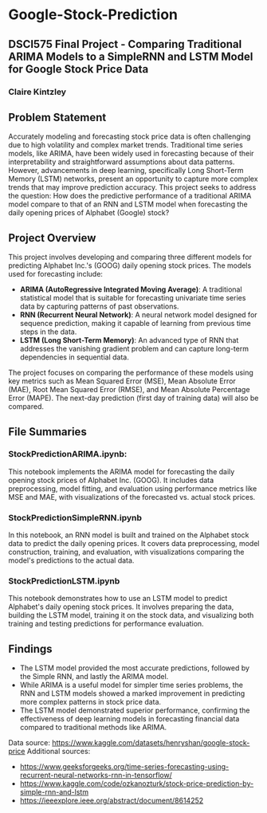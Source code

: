 # Google-Stock-Prediction
## DSCI575 Final Project - Comparing Traditional ARIMA Models to a SimpleRNN and LSTM Model for Google Stock Price Data
### Claire Kintzley

## Problem Statement
Accurately modeling and forecasting stock price data is often challenging due to high volatility and complex market trends. Traditional time series models, like ARIMA, have been widely used in forecasting because of their interpretability and straightforward assumptions about data patterns. However, advancements in deep learning, specifically Long Short-Term Memory (LSTM) networks, present an opportunity to capture more complex trends that may improve prediction accuracy. This project seeks to address the question: How does the predictive performance of a traditional ARIMA model compare to that of an RNN and LSTM model when forecasting the daily opening prices of Alphabet (Google) stock? 

## Project Overview
This project involves developing and comparing three different models for predicting Alphabet Inc.'s (GOOG) daily opening stock prices. The models used for forecasting include:

- **ARIMA (AutoRegressive Integrated Moving Average)**: A traditional statistical model that is suitable for forecasting univariate time series data by capturing patterns of past observations.
- **RNN (Recurrent Neural Network)**: A neural network model designed for sequence prediction, making it capable of learning from previous time steps in the data.
- **LSTM (Long Short-Term Memory)**: An advanced type of RNN that addresses the vanishing gradient problem and can capture long-term dependencies in sequential data.

The project focuses on comparing the performance of these models using key metrics such as Mean Squared Error (MSE), Mean Absolute Error (MAE), Root Mean Squared Error (RMSE), and Mean Absolute Percentage Error (MAPE). The next-day prediction (first day of training data) will also be compared.

## File Summaries

### StockPredictionARIMA.ipynb:
This notebook implements the ARIMA model for forecasting the daily opening stock prices of Alphabet Inc. (GOOG). It includes data preprocessing, model fitting, and evaluation using performance metrics like MSE and MAE, with visualizations of the forecasted vs. actual stock prices.

### StockPredictionSimpleRNN.ipynb
In this notebook, an RNN model is built and trained on the Alphabet stock data to predict the daily opening prices. It covers data preprocessing, model construction, training, and evaluation, with visualizations comparing the model's predictions to the actual data.

### StockPredictionLSTM.ipynb
This notebook demonstrates how to use an LSTM model to predict Alphabet's daily opening stock prices. It involves preparing the data, building the LSTM model, training it on the stock data, and visualizing both training and testing predictions for performance evaluation.

## Findings
- The LSTM model provided the most accurate predictions, followed by the Simple RNN, and lastly the ARIMA model.
- While ARIMA is a useful model for simpler time series problems, the RNN and LSTM models showed a marked improvement in predicting more complex patterns in stock price data.
- The LSTM model demonstrated superior performance, confirming the effectiveness of deep learning models in forecasting financial data compared to traditional methods like ARIMA.


Data source: https://www.kaggle.com/datasets/henryshan/google-stock-price
Additional sources:
- https://www.geeksforgeeks.org/time-series-forecasting-using-recurrent-neural-networks-rnn-in-tensorflow/
- https://www.kaggle.com/code/ozkanozturk/stock-price-prediction-by-simple-rnn-and-lstm
- https://ieeexplore.ieee.org/abstract/document/8614252
